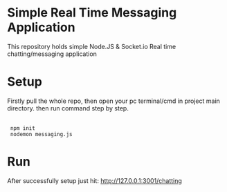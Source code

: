 # Simple Real Time Messaging Application
This repository holds simple Node.JS &amp; Socket.io Real time chatting/messaging application

# Setup
Firstly pull the whole repo, then open your pc terminal/cmd in project main directory. then run command step by step.
<br><br>

<code> npm init </code> <br>
<code> nodemon messaging.js </code>

# Run
After successfully setup just hit: <link> http://127.0.0.1:3001/chatting </link>

